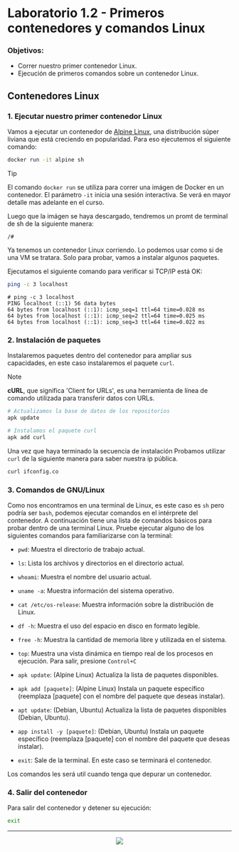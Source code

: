 # Laboratorio 1.2 - Primeros contenedores y comandos Linux

### Objetivos:

- Correr nuestro primer contenedor Linux.
- Ejecución de primeros comandos sobre un contenedor Linux.

## Contenedores Linux

### 1. Ejecutar nuestro primer contenedor Linux

Vamos a ejecutar un contenedor de <a href="https://www.alpinelinux.org/" target="_blank">Alpine Linux</a>, una distribución súper liviana que está creciendo en popularidad. Para eso ejecutemos el siguiente comando:

```bash
docker run -it alpine sh
```

> [!TIP]
> El comando `docker run` se utiliza para correr una imágen de Docker en un contenedor. El parámetro `-it` inicia una sesión interactiva. Se verá en mayor detalle mas adelante en el curso.

Luego que la imágen se haya descargado, tendremos un promt de terminal de sh de la siguiente manera:

```
/#
```

Ya tenemos un contenedor Linux corriendo. Lo podemos usar como si de una VM se tratara. Solo para probar, vamos a instalar algunos paquetes.

Ejecutamos el siguiente comando para verificar si TCP/IP está OK:

```bash
ping -c 3 localhost
```

```
# ping -c 3 localhost
PING localhost (::1) 56 data bytes
64 bytes from localhost (::1): icmp_seq=1 ttl=64 time=0.028 ms
64 bytes from localhost (::1): icmp_seq=2 ttl=64 time=0.025 ms
64 bytes from localhost (::1): icmp_seq=3 ttl=64 time=0.022 ms
```


### 2. Instalación de paquetes

Instalaremos paquetes dentro del contenedor para ampliar sus capacidades, en este caso instalaremos el paquete `curl`.

> [!NOTE]
> **cURL**, que significa 'Client for URLs', es una herramienta de línea de comando utilizada para transferir datos con URLs.


```sh
# Actualizamos la base de datos de los repositorios
apk update

# Instalamos el paquete curl
apk add curl
```
Una vez que haya terminado la secuencia de instalación 
Probamos utilizar `curl` de la siguiente manera para saber nuestra ip pública.

```sh
curl ifconfig.co
```

### 3. Comandos de GNU/Linux 

Como nos encontramos en una terminal de Linux, es este caso es `sh` pero podría ser `bash`, podemos ejecutar comandos en el intérprete del contenedor. A continuación tiene una lista de comandos básicos para probar dentro de una terminal Linux. Pruebe ejecutar alguno de los siguientes comandos para familiarizarse con la terminal:

- `pwd`: Muestra el directorio de trabajo actual.
- `ls`: Lista los archivos y directorios en el directorio actual.
- `whoami`: Muestra el nombre del usuario actual.
- `uname -a`: Muestra información del sistema operativo.
- `cat /etc/os-release`: Muestra información sobre la distribución de Linux.
- `df -h`: Muestra el uso del espacio en disco en formato legible.
- `free -h`: Muestra la cantidad de memoria libre y utilizada en el sistema.
- `top`: Muestra una vista dinámica en tiempo real de los procesos en ejecución. Para salir, presione `Control+C`
- `apk update`:  (Alpine Linux) Actualiza la lista de paquetes disponibles.
- `apk add [paquete]`:  (Alpine Linux) Instala un paquete específico (reemplaza [paquete] con el nombre del paquete que deseas instalar).

- `apt update`: (Debian, Ubuntu) Actualiza la lista de paquetes disponibles (Debian, Ubuntu).
- `app install -y [paquete]`: (Debian, Ubuntu) Instala un paquete específico (reemplaza [paquete] con el nombre del paquete que deseas instalar).
- `exit`: Sale de la terminal. En este caso se terminará el contenedor.

Los comandos les será util cuando tenga que depurar un contenedor.

### 4. Salir del contenedor

Para salir del contenedor y detener su ejecución:

```sh
exit
```


---------

<p align="center">
  <img src="https://docker.idepba.com.ar/img/logos/logos.footer.gray.webp">
</p>
